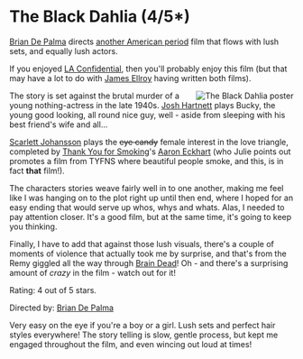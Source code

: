 # The Black Dahlia (4/5*)

[Brian De Palma](http://imdb.com/name/nm0000361/) directs [another American period](http://imdb.com/title/tt0094226/) film that flows with lush sets, and equally lush actors.

If you enjoyed [LA Confidential](http://imdb.com/title/tt0455143/), then you'll probably enjoy this film (but that may have a lot to do with [James Ellroy](http://imdb.com/name/nm0255278/) having written both films).


<!--more-->

<img src="http://remysharp.com/wp-content/uploads/2006/09/the_black_dahlia_poster.jpg" style="float: right; padding-left: 20px;" alt="The Black Dahlia poster" />The story is set against the brutal murder of a young nothing-actress in the late 1940s.  [Josh Hartnett](http://imdb.com/name/nm0001326/) plays Bucky, the young good looking, all round nice guy, well - aside from sleeping with his best friend's wife and all...

[Scarlett Johansson](http://imdb.com/name/nm0424060/) plays the <strike>eye candy</strike> female interest in the love triangle, completed by [Thank You for Smoking](http://imdb.com/title/tt0427944/)'s [Aaron Eckhart](http://imdb.com/name/nm0001173/) (who Julie points out promotes a film from TYFNS where beautiful people smoke, and this, is in fact **that** film!).

The characters stories weave fairly well in to one another, making me feel like I was hanging on to the plot right up until then end, where I hoped for an easy ending that would serve up whos, whys and whats.  Alas, I needed to pay attention closer.  It's a good film, but at the same time, it's going to keep you thinking.

Finally, I have to add that against those lush visuals, there's a couple of moments of violence that actually took me by surprise, and that's from the Remy giggled all the way through [Brain Dead](http://www.imdb.com/title/tt0103873/)!  Oh - and there's a surprising amount of *crazy* in the film - watch out for it!

Rating: 4 out of 5 stars.

Directed by: [Brian De Palma](http://imdb.com/name/nm0000361/)

Very easy on the eye if you're a boy or a girl.  Lush sets and perfect hair styles everywhere!  The story telling is slow, gentle process, but kept me engaged throughout the film, and even wincing out loud at times!
